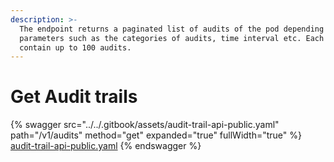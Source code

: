 ```yaml
---
description: >-
  The endpoint returns a paginated list of audits of the pod depending on input
  parameters such as the categories of audits, time interval etc. Each page can
  contain up to 100 audits.
---
```


# Get Audit trails

{% swagger src="../../.gitbook/assets/audit-trail-api-public.yaml" path="/v1/audits" method="get" expanded="true" fullWidth="true" %}
[audit-trail-api-public.yaml](../../.gitbook/assets/audit-trail-api-public.yaml)
{% endswagger %}
